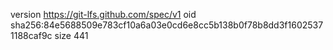 version https://git-lfs.github.com/spec/v1
oid sha256:84e5688509e783cf10a6a03e0cd6e8cc5b138b0f78b8dd3f16025371188caf9c
size 441
